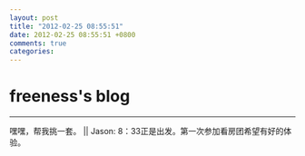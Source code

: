 ```yaml
---
layout: post
title: "2012-02-25 08:55:51"
date: 2012-02-25 08:55:51 +0800
comments: true
categories: 
---
```


# freeness's blog

----------

>
嘿嘿，帮我挑一套。 || Jason: 8：33正是出发。第一次参加看房团希望有好的体验。